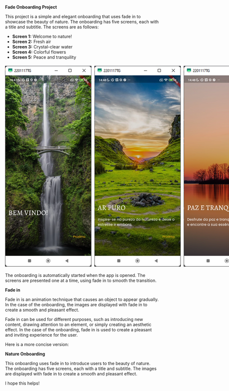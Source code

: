 **Fade Onboarding Project**

This project is a simple and elegant onboarding that uses fade in to showcase the beauty of nature. The onboarding has five screens, each with a title and subtitle. The screens are as follows:

* **Screen 1:** Welcome to nature!
* **Screen 2:** Fresh air
* **Screen 3:** Crystal-clear water
* **Screen 4:** Colorful flowers
* **Screen 5:** Peace and tranquility

<div style="display: flex; gap: 10px; margin-top: 20px; margin-bottom: 20px">
    <img src="asset/print1.png">
    <img src="asset/print2.png">
    <img src="asset/print3.png">
</div>

The onboarding is automatically started when the app is opened. The screens are presented one at a time, using fade in to smooth the transition.


**Fade in**

Fade in is an animation technique that causes an object to appear gradually. In the case of the onboarding, the images are displayed with fade in to create a smooth and pleasant effect.

Fade in can be used for different purposes, such as introducing new content, drawing attention to an element, or simply creating an aesthetic effect. In the case of the onboarding, fade in is used to create a pleasant and inviting experience for the user.

Here is a more concise version:

**Nature Onboarding**

This onboarding uses fade in to introduce users to the beauty of nature. The onboarding has five screens, each with a title and subtitle. The images are displayed with fade in to create a smooth and pleasant effect.

I hope this helps!